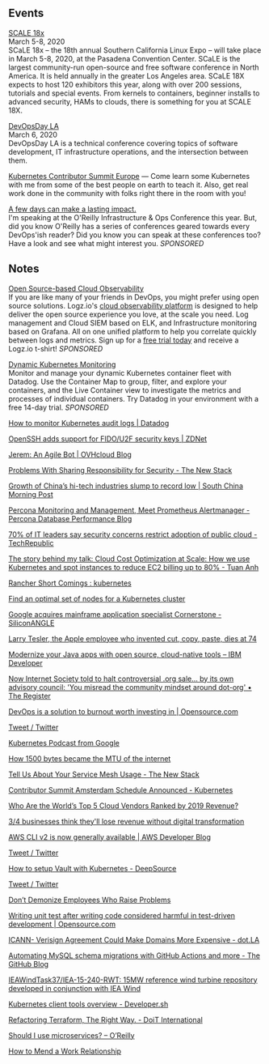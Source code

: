 

## Events

[SCALE 18x](https://www.socallinuxexpo.org)  
March 5-8, 2020  
SCaLE 18x – the 18th annual Southern California Linux Expo – will take place in March 5-8, 2020, at the Pasadena Convention Center. SCaLE is the largest community-run open-source and free software conference in North America. It is held annually in the greater Los Angeles area. SCaLE 18X expects to host 120 exhibitors this year, along with over 200 sessions, tutorials and special events. From kernels to containers, beginner installs to advanced security, HAMs to clouds, there is something for you at SCALE 18X.

[DevOpsDay LA](https://devopsdays.org/events/2020-los-angeles/)  
March 6, 2020  
DevOpsDay LA is a technical conference covering topics of software development, IT infrastructure operations, and the intersection between them.

[Kubernetes Contributor Summit Europe](https://events.linuxfoundation.org/kubernetes-contributor-summit-europe/) — Come learn some Kubernetes with me from some of the best people on earth to teach it. Also, get real work done in the community with folks right there in the room with you!

[A few days can make a lasting impact.](https://www.oreilly.com/pub/cpc/295841)  
I'm speaking at the O'Reilly Infrastructure & Ops Conference this year. But, did you know O'Reilly has a series of conferences geared towards every DevOps'ish reader? Did you know you can speak at these conferences too? Have a look and see what might interest you. *SPONSORED*

## Notes

[Open Source-based Cloud Observability](https://logz.io/freeshirt/?utm_source=podcast&utm_medium=devopish&utm_campaign=freeshirt)  
If you are like many of your friends in DevOps, you might prefer using open source solutions. Logz.io's [cloud observability platform](https://logz.io/freeshirt/?utm_source=podcast&utm_medium=devopish&utm_campaign=freeshirt) is designed to help deliver the open source experience you love, at the scale you need. Log management and Cloud SIEM based on ELK, and Infrastructure monitoring based on Grafana. All on one unified platform to help you correlate quickly between logs and metrics. Sign up for a [free trial today](https://logz.io/freeshirt/?utm_source=podcast&utm_medium=devopish&utm_campaign=freeshirt) and receive a Logz.io t-shirt! *SPONSORED*

[Dynamic Kubernetes Monitoring](https://www.datadoghq.com/dg/monitor/kubernetes-monitoring-benefits/?utm_source=Advertisement&utm_medium=Advertisement&utm_campaign=DevOpsish-Newsletter01&utm_content=Kubernetes)  
Monitor and manage your dynamic Kubernetes container fleet with Datadog. Use the Container Map to group, filter, and explore your containers, and the Live Container view to investigate the metrics and processes of individual containers. Try Datadog in your environment with a free 14-day trial. *SPONSORED*

[How to monitor Kubernetes audit logs | Datadog](https://www.datadoghq.com/blog/monitor-kubernetes-audit-logs/)

[OpenSSH adds support for FIDO/U2F security keys | ZDNet](https://www.zdnet.com/article/openssh-adds-support-for-fidou2f-security-keys/)

[Jerem: An Agile Bot | OVHcloud Blog](https://www.ovh.com/blog/jerem-an-agile-bot/)

[Problems With Sharing Responsibility for Security - The New Stack](https://thenewstack.io/problems-with-sharing-responsibility-for-security/)

[Growth of China’s hi-tech industries slump to record low | South China Morning Post](https://www.scmp.com/tech/big-tech/article/3051823/growth-chinas-hi-tech-industries-slump-record-low)

[Percona Monitoring and Management, Meet Prometheus Alertmanager - Percona Database Performance Blog](https://www.percona.com/blog/2020/02/21/percona-monitoring-and-management-meet-prometheus-alertmanger/)

[70% of IT leaders say security concerns restrict adoption of public cloud - TechRepublic](https://www.techrepublic.com/article/70-of-it-leaders-say-security-concerns-restrict-adoption-of-public-cloud/)

[The story behind my talk: Cloud Cost Optimization at Scale: How we use Kubernetes and spot instances to reduce EC2 billing up to 80% - Tuan Anh](https://tuananh.org/2020/02/20/the-story-behind-my-talk-cloud-cost-optimization-at-scale/)

[Rancher Short Comings : kubernetes](https://www.reddit.com/r/kubernetes/comments/f6g0ah/rancher_short_comings/)

[Find an optimal set of nodes for a Kubernetes cluster](https://medium.com/kubecost/find-an-optimal-set-of-nodes-for-a-kubernetes-cluster-751e4c3b40b7)

[Google acquires mainframe application specialist Cornerstone - SiliconANGLE](https://siliconangle.com/2020/02/19/google-acquires-mainframe-application-specialist-cornerstone/)

[Larry Tesler, the Apple employee who invented cut, copy, paste, dies at 74](https://www.cultofmac.com/685669/larry-tesler-the-apple-employee-who-invented-cut-copy-paste-dies-at-74/)

[Modernize your Java apps with open source, cloud-native tools – IBM Developer](https://developer.ibm.com/technologies/java/blogs/modernize-your-java-apps-with-open-source-cloud-native-tools/)

[Now Internet Society told to halt controversial .org sale… by its own advisory council: 'You misread the community mindset around dot-org' • The Register](https://www.theregister.co.uk/2020/02/19/dot_org_sale_isoc_advice/)

[DevOps is a solution to burnout worth investing in | Opensource.com](https://opensource.com/article/20/1/devops-burnout-solution)

[Tweet / Twitter](https://mobile.twitter.com/kubernetesio/status/1230194249137901568)

[Kubernetes Podcast from Google](https://kubernetespodcast.com/episode/091-ebpf-and-falco/)

[How 1500 bytes became the MTU of the internet](https://blog.benjojo.co.uk/post/why-is-ethernet-mtu-1500)

[Tell Us About Your Service Mesh Usage - The New Stack](https://thenewstack.io/service-mesh-3-questions/)

[Contributor Summit Amsterdam Schedule Announced - Kubernetes](https://kubernetes.io/blog/2020/02/18/contributor-summit-amsterdam-schedule-announced/)

[Who Are the World’s Top 5 Cloud Vendors Ranked by 2019 Revenue?](https://cloudwars.co/worlds-top-5-cloud-vendors-ranked-2019-revenue/)

[3/4 businesses think they'll lose revenue without digital transformation](https://www.verdict.co.uk/digital-transformation-revenue-mulesoft/)

[AWS CLI v2 is now generally available | AWS Developer Blog](https://aws.amazon.com/blogs/developer/aws-cli-v2-is-now-generally-available/)

[Tweet / Twitter](https://mobile.twitter.com/joshsimmons/status/1229927843041173504)

[How to setup Vault with Kubernetes - DeepSource](https://deepsource.io/blog/setup-vault-kubernetes/?utm_source=share&utm_medium=ios_app&utm_name=iossmf)

[Tweet / Twitter](https://mobile.twitter.com/textfiles/status/1229842910239166465)

[Don’t Demonize Employees Who Raise Problems](https://hbr.org/2020/01/dont-demonize-employees-who-raise-problems)

[Writing unit test after writing code considered harmful in test-driven development | Opensource.com](https://opensource.com/article/20/2/automate-unit-tests)

[ICANN- Verisign Agreement Could Make Domains More Expensive - dot.LA](https://dot.la/verisign-icann-domain-agreement-2645155848.html)

[Automating MySQL schema migrations with GitHub Actions and more - The GitHub Blog](https://github.blog/2020-02-14-automating-mysql-schema-migrations-with-github-actions-and-more/)

[IEAWindTask37/IEA-15-240-RWT: 15MW reference wind turbine repository developed in conjunction with IEA Wind](https://github.com/IEAWindTask37/IEA-15-240-RWT)

[Kubernetes client tools overview - Developer.sh](https://developer.sh/posts/kubernetes-client-tools-overview)

[Refactoring Terraform, The Right Way. - DoiT International](https://blog.doit-intl.com/refactor-terraform-into-modules-the-right-way-7bce4d57d66a)

[Should I use microservices? – O’Reilly](https://www.oreilly.com/content/should-i-use-microservices/)

[How to Mend a Work Relationship](https://hbr.org/2020/02/how-to-mend-a-work-relationship)

